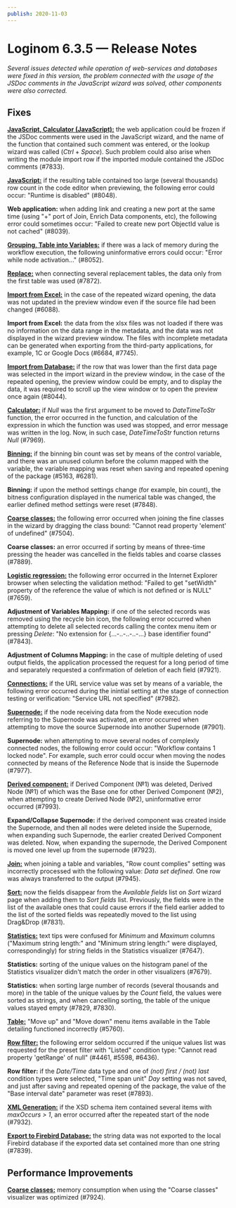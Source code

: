 ```yaml
---
publish: 2020-11-03
---
```


# Loginom 6.3.5 — Release Notes

_Several issues detected while operation of web-services and databases were fixed in this version, the problem connected with the usage of the JSDoc comments in the JavaScript wizard was solved, other components were also corrected._

## Fixes

[**JavaScript, Calculator (JavaScript):**](https://help.loginom.ru/userguide/processors/transformation/calc/javascript.html) the web application could be frozen if the JSDoc comments were used in the JavaScript wizard, and the name of the function that contained such comment was entered, or the lookup wizard was called (*Ctrl* + *Space*). Such problem could also arise when writing the module import row if the imported module contained the JSDoc comments (#7833).

[**JavaScript:**](https://help.loginom.ru/userguide/processors/transformation/java-script) if the resulting table contained too large (several thousands) row count in the code editor when previewing, the following error could occur: "Runtime is disabled" (#8048).

**Web application:** when adding link and creating a new port at the same time (using "+" port of Join, Enrich Data components, etc), the following error could sometimes occur: "Failed to create new port ObjectId value is not cached" (#8039).

[**Grouping, Table into Variables:**](https://help.loginom.ru/userguide/processors/variables/variables-from-table.html) if there was a lack of memory during the workflow execution, the following uninformative errors could occur: "Error while node activation..." (#8052).

[**Replace:**](https://help.loginom.ru/userguide/processors/transformation/substitution/) when connecting several replacement tables, the data only from the first table was used (#7872).

[**Import from Excel:**](https://help.loginom.ru/userguide/integration/import/excel.html) in the case of the repeated wizard opening, the data was not updated in the preview window even if the source file had been changed (#6088).

**Import from Excel:** the data from the xlsx files was not loaded if there was no information on the data range in the metadata, and the data was not displayed in the wizard preview window. The files with incomplete metadata can be generated when exporting from the third-party applications, for example, 1C or Google Docs (#6684, #7745).

[**Import from Database:**](https://help.loginom.ru/userguide/integration/import/database.html) if the row that was lower than the first data page was selected in the import wizard in the preview window, in the case of the repeated opening, the preview window could be empty, and to display the data, it was required to scroll up the view window or to open the preview once again (#8044).

[**Calculator:**](https://help.loginom.ru/userguide/processors/transformation/calc/) if *Null* was the first argument to be moved to *DateTimeToStr* function, the error occurred in the function, and calculation of the expression in which the function was used was stopped, and error message was written in the log. Now, in such case, *DateTimeToStr* function returns *Null* (#7969).

[**Binning:**](https://help.loginom.ru/userguide/processors/preprocessing/quantization.html) if the binning bin count was set by means of the control variable, and there was an unused column before the column mapped with the variable, the variable mapping was reset when saving and repeated opening of the package (#5163, #6281).

**Binning:** if upon the method settings change (for example, bin count), the bitness configuration displayed in the numerical table was changed, the earlier defined method settings were reset (#7848).

[**Coarse сlasses:**](https://help.loginom.ru/userguide/visualization/fine-classes/) the following error occurred when joining the fine classes in the wizard by dragging the class bound: "Cannot read property 'element' of undefined" (#7504).

**Coarse сlasses:** an error occurred if sorting by means of three-time pressing the header was cancelled in the fields tables and coarse classes (#7889).

[**Logistic regression:**](https://help.loginom.ru/userguide/processors/datamining/logistic-regression/) the following error occurred in the Internet Explorer browser when selecting the validation method: "Failed to get "setWidth" property of the reference the value of which is not defined or is NULL" (#7659).

**Adjustment of Variables Mapping:** if one of the selected records was removed using the recycle bin icon, the following error occurred when attempting to delete all selected records calling the contex menu item or pressing *Delete*: "No extension for {...-..-..-..-...} base identifier found" (#7843).

**Adjustment of Columns Mapping:** in the case of multiple deleting of used output fields, the application processed the request for a long period of time and separately requested a confirmation of deletion of each field (#7921).

[**Connections:**](https://help.loginom.ru/userguide/integration/connections/) if the URL service value was set by means of a variable, the following error occurred during the inintial setting at the stage of connection testing or verification: "Service URL not specified" (#7982).

[**Supernode:**](https://help.loginom.ru/userguide/processors/control/submodel.html) if the node receiving data from the Node execution node referring to the Supernode was activated, an error occurred when attempting to move the source Supernode into another Supernode (#7901).

**Supernode:** when attempting to move several nodes of complexly connected nodes, the following error could occur: "Workflow contains 1 locked node". For example, such error could occur when moving the nodes connected by means of the Reference Node that is inside the Supernode (#7977).

[**Derived component:**](https://help.loginom.ru/userguide/scenario/derived-component.html) if Derived Component (№1) was deleted, Derived Node (№1) of which was the Base one for other Derived Component (№2), when attempting to create Derived Node (№2), uninformative error occurred (#7993).

**Expand/Collapse Supernode:** if the derived component was created inside the Supernode, and then all nodes were deleted inside the Supernode, when expanding such Supernode, the earlier created Derived Component was deleted. Now, when expanding the supernode, the Derived Component is moved one level up from the supernode (#7923).

[**Join:**](https://help.loginom.ru/userguide/processors/transformation/addition.html) when joining a table and variables, "Row count complies" setting was incorrectly processed with the following value: *Data set defined*. One row was always transferred to the output (#7945).

[**Sort:**](https://help.loginom.ru/userguide/processors/transformation/sorting.html) now the fields disappear from the *Available fields* list on *Sort* wizard page when adding them to *Sort fields* list. Previously, the fields were in the list of the available ones that could cause errors if the field earlier added to the list of the sorted fields was repeatedly moved to the list using Drag&Drop (#7831).

[**Statistics:**](https://help.loginom.ru/userguide/visualization/statistics/) text tips were confused for *Minimum* and *Maximum* columns ("Maximum string length:" and "Minimum string length:" were displayed, correspondingly) for string fields in the Statistics visualizer (#7647).

**Statistics:** sorting of the unique values on the histogram panel of the Statistics visualizer didn't match the order in other visualizers (#7679).

**Statistics:** when sorting large number of records (several thousands and more) in the table of the unique values by the *Count* field, the values were sorted as strings, and when cancelling sorting, the table of the unique values stayed empty (#7829, #7830).

[**Table:**](https://help.loginom.ru/userguide/visualization/table/) "Move up" and "Move down" menu items available in the Table detailing functioned incorrectly (#5760).

[**Row filter:**](https://help.loginom.ru/userguide/processors/transformation/row-filter/) the following error seldom occurred if the unique values list was requested for the preset filter with "Listed" condition type: "Cannot read property 'getRange' of null" (#4461, #5598, #6436).

**Row filter:** if the *Date/Time* data type and one of *(not) first / (not) last* condition types were selected, "Time span unit" *Day* setting was not saved, and just after saving and repeated opening of the package, the value of the "Base interval date" parameter was reset (#7893).

[**XML Generation:**](https://help.loginom.ru/userguide/processors/integration/formation-xml.html) if the XSD schema item contained several items with *maxOccurs > 1*, an error occurred after the repeated start of the node (#7932).

[**Export to Firebird Database:**](https://help.loginom.ru/userguide/integration/connections/list/firebird.html) the string data was not exported to the local Firebird database if the exported data set contained more than one string (#7839).

## Performance Improvements

[**Coarse сlasses:**](https://help.loginom.ru/userguide/visualization/fine-classes/) memory consumption when using the "Coarse classes" visualizer was optimized (#7924).
